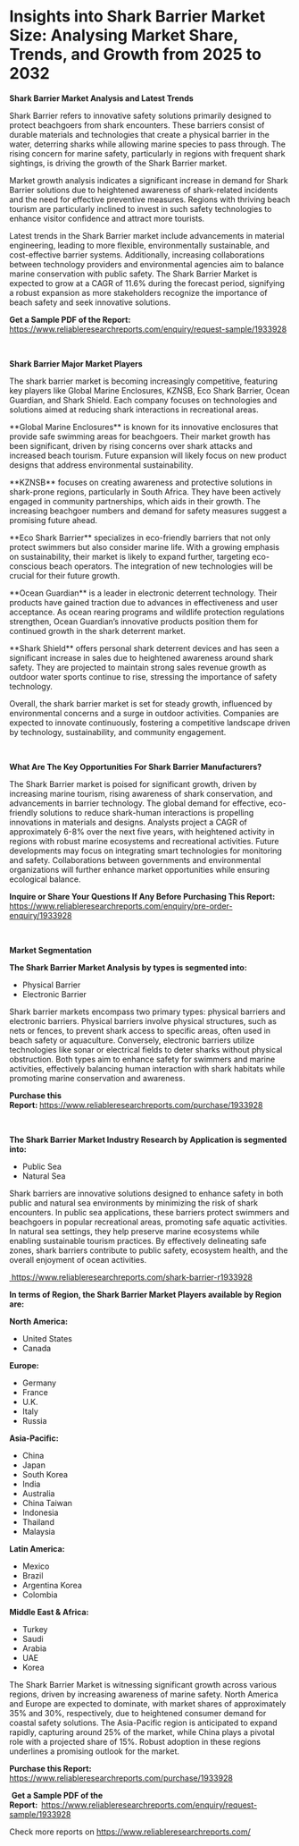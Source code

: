 <p><h1>Insights into Shark Barrier Market Size: Analysing Market Share, Trends, and Growth from 2025 to 2032</h1></p><p><strong>Shark Barrier Market Analysis and Latest Trends</strong></p>
<p><p>Shark Barrier refers to innovative safety solutions primarily designed to protect beachgoers from shark encounters. These barriers consist of durable materials and technologies that create a physical barrier in the water, deterring sharks while allowing marine species to pass through. The rising concern for marine safety, particularly in regions with frequent shark sightings, is driving the growth of the Shark Barrier market.</p><p>Market growth analysis indicates a significant increase in demand for Shark Barrier solutions due to heightened awareness of shark-related incidents and the need for effective preventive measures. Regions with thriving beach tourism are particularly inclined to invest in such safety technologies to enhance visitor confidence and attract more tourists. </p><p>Latest trends in the Shark Barrier market include advancements in material engineering, leading to more flexible, environmentally sustainable, and cost-effective barrier systems. Additionally, increasing collaborations between technology providers and environmental agencies aim to balance marine conservation with public safety. The Shark Barrier Market is expected to grow at a CAGR of 11.6% during the forecast period, signifying a robust expansion as more stakeholders recognize the importance of beach safety and seek innovative solutions.</p></p>
<p><strong>Get a Sample PDF of the Report:&nbsp;</strong> <a href="https://www.reliableresearchreports.com/enquiry/request-sample/1933928?utm_campaign=2253&utm_medium=2&utm_source=Github&utm_content=ia&utm_term=02042025&utm_id=shark-barrier">https://www.reliableresearchreports.com/enquiry/request-sample/1933928</a></p>
<p>&nbsp;</p>
<p><strong>Shark Barrier Major Market Players</strong></p>
<p><p>The shark barrier market is becoming increasingly competitive, featuring key players like Global Marine Enclosures, KZNSB, Eco Shark Barrier, Ocean Guardian, and Shark Shield. Each company focuses on technologies and solutions aimed at reducing shark interactions in recreational areas.</p><p>**Global Marine Enclosures** is known for its innovative enclosures that provide safe swimming areas for beachgoers. Their market growth has been significant, driven by rising concerns over shark attacks and increased beach tourism. Future expansion will likely focus on new product designs that address environmental sustainability.</p><p>**KZNSB** focuses on creating awareness and protective solutions in shark-prone regions, particularly in South Africa. They have been actively engaged in community partnerships, which aids in their growth. The increasing beachgoer numbers and demand for safety measures suggest a promising future ahead.</p><p>**Eco Shark Barrier** specializes in eco-friendly barriers that not only protect swimmers but also consider marine life. With a growing emphasis on sustainability, their market is likely to expand further, targeting eco-conscious beach operators. The integration of new technologies will be crucial for their future growth.</p><p>**Ocean Guardian** is a leader in electronic deterrent technology. Their products have gained traction due to advances in effectiveness and user acceptance. As ocean rearing programs and wildlife protection regulations strengthen, Ocean Guardian’s innovative products position them for continued growth in the shark deterrent market.</p><p>**Shark Shield** offers personal shark deterrent devices and has seen a significant increase in sales due to heightened awareness around shark safety. They are projected to maintain strong sales revenue growth as outdoor water sports continue to rise, stressing the importance of safety technology.</p><p>Overall, the shark barrier market is set for steady growth, influenced by environmental concerns and a surge in outdoor activities. Companies are expected to innovate continuously, fostering a competitive landscape driven by technology, sustainability, and community engagement.</p></p>
<p>&nbsp;</p>
<p><strong>What Are The Key Opportunities For Shark Barrier Manufacturers?</strong></p>
<p><p>The Shark Barrier market is poised for significant growth, driven by increasing marine tourism, rising awareness of shark conservation, and advancements in barrier technology. The global demand for effective, eco-friendly solutions to reduce shark-human interactions is propelling innovations in materials and designs. Analysts project a CAGR of approximately 6-8% over the next five years, with heightened activity in regions with robust marine ecosystems and recreational activities. Future developments may focus on integrating smart technologies for monitoring and safety. Collaborations between governments and environmental organizations will further enhance market opportunities while ensuring ecological balance.</p></p>
<p><strong>Inquire or Share Your Questions If Any Before Purchasing This Report:</strong> <a href="https://www.reliableresearchreports.com/enquiry/pre-order-enquiry/1933928?utm_campaign=2253&utm_medium=2&utm_source=Github&utm_content=ia&utm_term=02042025&utm_id=shark-barrier">https://www.reliableresearchreports.com/enquiry/pre-order-enquiry/1933928</a></p>
<p>&nbsp;</p>
<p><strong>Market Segmentation</strong></p>
<p><strong>The Shark Barrier Market Analysis by types is segmented into:</strong></p>
<p><ul><li>Physical Barrier</li><li>Electronic Barrier</li></ul></p>
<p><p>Shark barrier markets encompass two primary types: physical barriers and electronic barriers. Physical barriers involve physical structures, such as nets or fences, to prevent shark access to specific areas, often used in beach safety or aquaculture. Conversely, electronic barriers utilize technologies like sonar or electrical fields to deter sharks without physical obstruction. Both types aim to enhance safety for swimmers and marine activities, effectively balancing human interaction with shark habitats while promoting marine conservation and awareness.</p></p>
<p><strong>Purchase this Report:&nbsp;</strong><a href="https://www.reliableresearchreports.com/purchase/1933928?utm_campaign=2253&utm_medium=2&utm_source=Github&utm_content=ia&utm_term=02042025&utm_id=shark-barrier">https://www.reliableresearchreports.com/purchase/1933928</a></p>
<p>&nbsp;</p>
<p><strong>The Shark Barrier Market Industry Research by Application is segmented into:</strong></p>
<p><ul><li>Public Sea</li><li>Natural Sea</li></ul></p>
<p><p>Shark barriers are innovative solutions designed to enhance safety in both public and natural sea environments by minimizing the risk of shark encounters. In public sea applications, these barriers protect swimmers and beachgoers in popular recreational areas, promoting safe aquatic activities. In natural sea settings, they help preserve marine ecosystems while enabling sustainable tourism practices. By effectively delineating safe zones, shark barriers contribute to public safety, ecosystem health, and the overall enjoyment of ocean activities.</p></p>
<p><a href="https://www.reliableresearchreports.com/shark-barrier-r1933928?utm_campaign=2253&utm_medium=2&utm_source=Github&utm_content=ia&utm_term=02042025&utm_id=shark-barrier">&nbsp;https://www.reliableresearchreports.com/shark-barrier-r1933928</a></p>
<p><strong>In terms of Region, the Shark Barrier Market Players available by Region are:</strong></p>
<p>
    <p> <strong> North America: </strong>
        <ul>
            <li>United States</li>
            <li>Canada</li>
        </ul>
        </p> 
    <p> <strong> Europe: </strong>
        <ul>
            <li>Germany</li>
            <li>France</li>
            <li>U.K.</li>
            <li>Italy</li>
            <li>Russia</li>
        </ul>
        </p> 
    <p> <strong> Asia-Pacific: </strong>
        <ul>
            <li>China</li>
            <li>Japan</li>
            <li>South Korea</li>
            <li>India</li>
            <li>Australia</li>
            <li>China Taiwan</li>
            <li>Indonesia</li>
            <li>Thailand</li>
            <li>Malaysia</li>
        </ul>
        </p> 
    <p> <strong> Latin America: </strong>
        <ul>
            <li>Mexico</li>
            <li>Brazil</li>
            <li>Argentina Korea</li>
            <li>Colombia</li>
        </ul>
        </p> 
    <p> <strong> Middle East & Africa: </strong>
        <ul>
            <li>Turkey</li>
            <li>Saudi</li>
            <li>Arabia</li>
            <li>UAE</li>
            <li>Korea</li>
        </ul>
    </p>
    </p>
<p><p>The Shark Barrier Market is witnessing significant growth across various regions, driven by increasing awareness of marine safety. North America and Europe are expected to dominate, with market shares of approximately 35% and 30%, respectively, due to heightened consumer demand for coastal safety solutions. The Asia-Pacific region is anticipated to expand rapidly, capturing around 25% of the market, while China plays a pivotal role with a projected share of 15%. Robust adoption in these regions underlines a promising outlook for the market.</p></p>
<p><strong>Purchase this Report: </strong><a href="https://www.reliableresearchreports.com/purchase/1933928?utm_campaign=2253&utm_medium=2&utm_source=Github&utm_content=ia&utm_term=02042025&utm_id=shark-barrier">https://www.reliableresearchreports.com/purchase/1933928</a></p>
<p>&nbsp;<strong>Get a Sample PDF of the Report:&nbsp;&nbsp;</strong><a href="https://www.reliableresearchreports.com/enquiry/request-sample/1933928?utm_campaign=2253&utm_medium=2&utm_source=Github&utm_content=ia&utm_term=02042025&utm_id=shark-barrier">https://www.reliableresearchreports.com/enquiry/request-sample/1933928</a></p>
<p><strong></strong></p>
<p>Check more reports on <a href="https://www.reliableresearchreports.com/?utm_campaign=2253&utm_medium=2&utm_source=Github&utm_content=ia&utm_term=02042025&utm_id=shark-barrier">https://www.reliableresearchreports.com/</a></p>